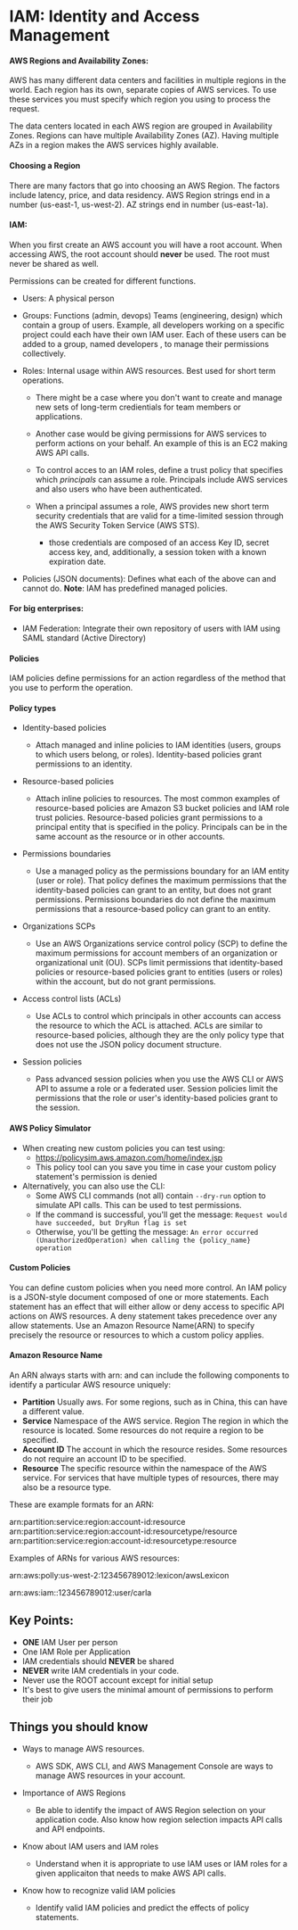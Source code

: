 # IAM: Identity and Access Management

#### AWS Regions and Availability Zones:
AWS has many different data centers and facilities in multiple regions in the world. Each region has its own, separate copies of AWS services. To use these services you must specify which region you using to process the request. 

The data centers located in each AWS region are grouped in Availability Zones. Regions can have multiple Availability Zones (AZ). Having multiple AZs in a region makes the AWS services highly available. 

#### Choosing a Region
There are many factors that go into choosing an AWS Region. The factors include latency, price, and data residency. AWS Region strings end in a number (us-east-1, us-west-2). AZ strings end in number (us-east-1a).

#### IAM:

When you first create an AWS account you will have a root account. When accessing AWS, the root account should **never** be used. The root must never be shared as well. 

Permissions can be created for different functions. 
- Users: A physical person
- Groups: Functions (admin, devops) Teams (engineering, design) which contain a group of users. Example,  all developers working on a specific project could each have their own
IAM user. Each of these users can be added to a group, named developers , to manage their
permissions collectively. 
- Roles: Internal usage within AWS resources. Best used for short term operations.
  - There might be a case where you don't want to create and manage new sets of long-term credientials for team members or applications.

  - Another case would be giving permissions for AWS services to perform actions on your behalf. An example of this is an EC2 making AWS API calls.
  - To control acces to an IAM roles, define a trust policy that specifies which *principals* can assume a role. Principals include AWS services and also users who have been authenticated. 
  - When a principal assumes a role, AWS provides  new short term security credentials that are valid for a time-limited session through the AWS Security Token Service (AWS STS).
    - those credentials are composed of an access Key ID, secret access key, and, additionally, a session token with a known expiration date. 
    
- Policies (JSON documents): Defines what each of the above can and cannot do. **Note**: IAM has predefined managed policies.





#### For big enterprises:
- IAM Federation: Integrate their own repository of users with IAM using SAML standard (Active Directory)

#### Policies
IAM policies define permissions for an action regardless of the method that you use to perform the operation.

#### Policy types
- Identity-based policies
  - Attach managed and inline policies to IAM identities (users, groups to which users belong, or roles). Identity-based policies grant permissions to an identity.

- Resource-based policies
  - Attach inline policies to resources. The most common examples of resource-based policies are Amazon S3 bucket policies and IAM role trust policies. Resource-based policies grant permissions to a principal entity that is specified in the policy. Principals can be in the same account as the resource or in other accounts.

- Permissions boundaries
  - Use a managed policy as the permissions boundary for an IAM entity (user or role). That policy defines the maximum permissions that the identity-based policies can grant to an entity, but does not grant permissions. Permissions boundaries do not define the maximum permissions that a resource-based policy can grant to an entity.

- Organizations SCPs
  - Use an AWS Organizations service control policy (SCP) to define the maximum permissions for account members of an organization or organizational unit (OU). SCPs limit permissions that identity-based policies or resource-based policies grant to entities (users or roles) within the account, but do not grant permissions.

- Access control lists (ACLs)
  - Use ACLs to control which principals in other accounts can access the resource to which the ACL is attached. ACLs are similar to resource-based policies, although they are the only policy type that does not use the JSON policy document structure. 

- Session policies
  - Pass advanced session policies when you use the AWS CLI or AWS API to assume a role or a federated user. Session policies limit the permissions that the role or user's identity-based policies grant to the session. 

#### AWS Policy Simulator
- When creating new custom policies you can test using:
  - https://policysim.aws.amazon.com/home/index.jsp
  - This policy tool can you save you time in case your custom policy statement's permission is denied
- Alternatively, you can also use the CLI:
    - Some AWS CLI commands (not all) contain `--dry-run` option to simulate API calls. This can be used to test permissions.
    - If the command is successful, you'll get the message: `Request would have succeeded, but DryRun flag is set`
    - Otherwise, you'll be getting the message: `An error occurred (UnauthorizedOperation) when calling the {policy_name} operation`

#### Custom Policies
You can define custom policies when you need more control. An IAM policy is a JSON-style document composed of one or more statements. Each statement has an effect that will either allow or deny access
to specific API actions on AWS resources. A deny statement takes precedence over any
allow statements. Use an Amazon Resource Name(ARN) to specify precisely the resource or resources to which a custom policy applies. 



#### Amazon Resource Name
An ARN always starts with arn: and can include the following components to identify a
particular AWS resource uniquely:
- **Partition** Usually aws. For some regions, such as in China, this can have a different
value.
- **Service** Namespace of the AWS service.
Region The region in which the resource is located. Some resources do not require a
region to be specified.
- **Account ID** The account in which the resource resides. Some resources do not require an account ID to be specified.
- **Resource** The specific resource within the namespace of the AWS service. For services that
have multiple types of resources, there may also be a resource type.


These are example formats for an ARN:

arn:partition:service:region:account-id:resource
arn:partition:service:region:account-id:resourcetype/resource
arn:partition:service:region:account-id:resourcetype:resource

Examples of ARNs for various AWS resources:
<!-- Amazon Polly Lexicon -->
arn:aws:polly:us-west-2:123456789012:lexicon/awsLexicon
<!-- IAM user name -->
arn:aws:iam::123456789012:user/carla
  
## Key Points:
- **ONE** IAM User per person 
- One IAM Role per Application
- IAM credentials should **NEVER** be shared
- **NEVER** write IAM credentials in your code. 
- Never use the ROOT account except for initial setup
- It's best to give users the minimal amount of permissions to perform their job

## Things you should know
- Ways to manage AWS resources.
  - AWS SDK, AWS CLI, and AWS Management Console are ways to manage AWS resources in your account.
- Importance of AWS Regions
  - Be able to identify the impact of AWS Region selection on your application code. Also know how region selection impacts API calls and API endpoints. 

- Know about IAM users and IAM roles
  - Understand when it is appropriate to use IAM uses or IAM roles for a given applicaiton that needs to make AWS API calls. 

- Know how to recognize valid IAM policies
  - Identify valid IAM policies and predict the effects of policy statements. 